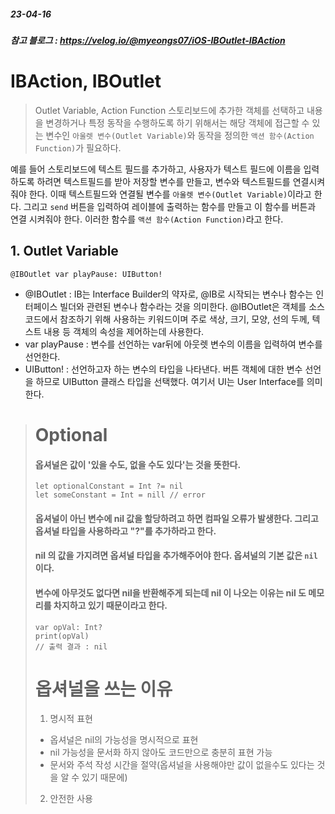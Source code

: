 ##### 23-04-16
##### 참고 블로그 : https://velog.io/@myeongs07/iOS-IBOutlet-IBAction
# IBAction, IBOutlet


> Outlet Variable, Action Function
스토리보드에 추가한 객체를 선택하고 내용을 변경하거나 특정 동작을 수행하도록 하기 위해서는 해당 객체에 접근할 수 있는 변수인 `아울렛 변수(Outlet Variable)`와 동작을 정의한 `액션 함수(Action Function)`가 필요하다.

예를 들어 스토리보드에 텍스트 필드를 추가하고, 사용자가 텍스트 필드에 이름을 입력하도록 하려면 텍스트필드를 받아 저장할 변수를 만들고, 변수와 텍스트필드를 연결시켜 줘야 한다. 
이때 텍스트필드와 연결될 변수를 `아울렛 변수(Outlet Variable)`이라고 한다. 
그리고 `send` 버튼을 입력하여 레이블에 출력하는 함수를 만들고 이 함수를 버튼과 연결 시켜줘야 한다. 이러한 함수를 `액션 함수(Action Function)`라고 한다.


## 1. Outlet Variable
```@IBOutlet var playPause: UIButton!``` 
* @IBOutlet : 
    IB는 Interface Builder의 약자로, @IB로 시작되는 변수나 함수는 인터페이스 빌더와 관련된 변수나 함수라는 것을 의미한다.
    @IBOutlet은 객체를 소스 코드에서 참조하기 위해 사용하는 키워드이며 주로 색상, 크기, 모양, 선의 두께, 텍스트 내용 등 객체의 속성을 제어하는데 사용한다.
* var playPause : 
    변수를 선언하는 var뒤에 아웃렛 변수의 이름을 입력하여 변수를 선언한다.
* UIButton! : 
    선언하고자 하는 변수의 타입을 나타낸다. 버튼 객체에 대한 변수 선언을 하므로 UIButton 클래스 타입을 선택했다. 여기서 UI는 User Interface를 의미한다.

> # Optional 
> #### 옵셔널은 값이 '있을 수도, 없을 수도 있다'는 것을 뜻한다.
> ``` 
> let optionalConstant = Int ?= nil
> let someConstant = Int = nill // error
> ```
> #### 옵셔널이 아닌 변수에 nil 값을 할당하려고 하면 컴파일 오류가 발생한다. 그리고 옵셔널 타입을 사용하라고 "?"를 추가하라고 한다.
> #### nil 의 값을 가지려면 옵셔널 타입을 추가해주어야 한다. 옵셔널의 기본 값은 `nil` 이다.
> #### 변수에 아무것도 없다면 nil을 반환해주게 되는데 nil 이 나오는 이유는 nil 도 메모리를 차지하고 있기 때문이라고 한다.
> ```
> var opVal: Int?
> print(opVal)
> // 출력 결과 : nil
> ```
> # 옵셔널을 쓰는 이유
> 1. 명시적 표현
> - 옵셔널은 nil의 가능성을 명시적으로 표현
> - nil 가능성을 문서화 하지 않아도 코드만으로 충분히 표현 가능
> - 문서와 주석 작성 시간을 절약(옵셔널을 사용해야만 값이 없을수도 있다는 것을 알 수 있기 때문에)
> 2. 안전한 사용
> 